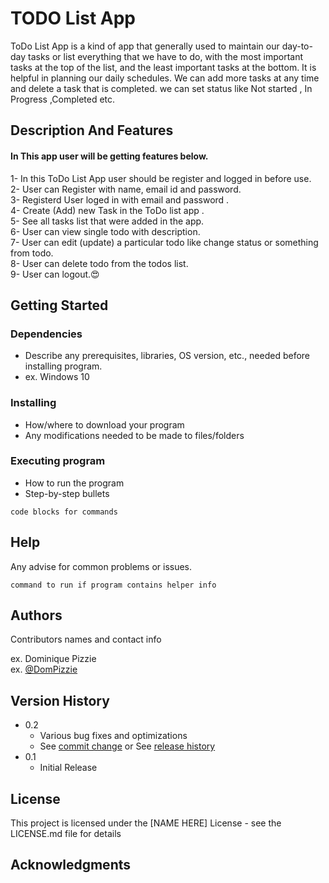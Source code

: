 # TODO List App
ToDo List App is a kind of app that generally used to maintain our day-to-day tasks or list everything that we have to do, with the most important tasks at the top of the list, 
and the least important tasks at the bottom. It is helpful in planning our daily schedules. We can add more tasks at any time and delete a task that is completed. 
we can set status like Not started , In Progress ,Completed etc.



## Description And Features
#### In This app user will be getting features below.
1- In this ToDo List App user should be register and logged in before use.<br>
2- User can Register with name, email id and password.<br>
3- Registerd User loged in with email and password .<br>
4- Create (Add) new Task in the ToDo list app .<br>
5- See all tasks list that were added in the app.<br>
6- User can view single todo with description.<br>
7- User can edit (update) a particular todo like change status or something from todo.<br>
8- User can delete todo from the todos list.<br>
9- User can logout.😍



## Getting Started

### Dependencies

* Describe any prerequisites, libraries, OS version, etc., needed before installing program.
* ex. Windows 10

### Installing

* How/where to download your program
* Any modifications needed to be made to files/folders

### Executing program

* How to run the program
* Step-by-step bullets
```
code blocks for commands
```

## Help

Any advise for common problems or issues.
```
command to run if program contains helper info
```

## Authors

Contributors names and contact info

ex. Dominique Pizzie  
ex. [@DomPizzie](https://twitter.com/dompizzie)

## Version History

* 0.2
    * Various bug fixes and optimizations
    * See [commit change]() or See [release history]()
* 0.1
    * Initial Release

## License

This project is licensed under the [NAME HERE] License - see the LICENSE.md file for details

## Acknowledgments
